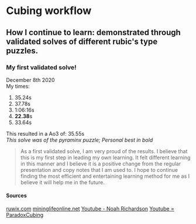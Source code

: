 # Cubing workflow
## How I continue to learn: demonstrated through validated solves of different rubic's type puzzles.

### My first validated solve!
December 8th 2020  
My times:
1. 35.24s
2. 37.78s
3. 1:06:16s
4. **22.38**s
5. 33.64s

This resulted in a Ao3 of: 35.55s  
_This solve was of the pyraminx puzzle; Personal best in bold_  

>As a first validated solve, I am very proud of the results. I believe that this is my first step in leading my own learning. It felt different learning in this manner and I believe it is a positive change from the regular presentation and copy notes that I am used to. I hope to continue finding the most efficient and entertaining learning method for me as I believe it will help me in the future.

#### Sources
[ruwix.com](https://ruwix.com/twisty-puzzles/pyraminx-triangle-rubiks-cube/)
[mininglifeonline.net](https://mininglifeonline.net/company-news/how-to-solve-a-pyraminx-/11682)
[Youtube - Noah Richardson](https://mininglifeonline.net/company-news/how-to-solve-a-pyraminx-/11682)
[Youtube = ParadoxCubing](https://www.youtube.com/watch?v=bP8uNejf3y8)
